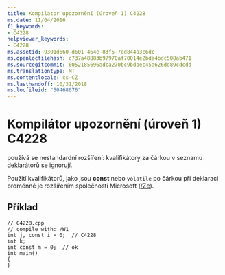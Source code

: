 ```yaml
---
title: Kompilátor upozornění (úroveň 1) C4228
ms.date: 11/04/2016
f1_keywords:
- C4228
helpviewer_keywords:
- C4228
ms.assetid: 9301d660-d601-464e-83f5-7ed844a3c6dc
ms.openlocfilehash: c737a48883b97970af70014e2bda4bdc508ab471
ms.sourcegitcommit: 6052185696adca270bc9bdbec45a626dd89cdcdd
ms.translationtype: MT
ms.contentlocale: cs-CZ
ms.lasthandoff: 10/31/2018
ms.locfileid: "50468676"
---
```

# <a name="compiler-warning-level-1-c4228"></a>Kompilátor upozornění (úroveň 1) C4228

používá se nestandardní rozšíření: kvalifikátory za čárkou v seznamu deklarátorů se ignorují.

Použití kvalifikátorů, jako jsou **const** nebo `volatile` po čárkou při deklaraci proměnné je rozšířením společnosti Microsoft ([/Ze](../../build/reference/za-ze-disable-language-extensions.md)).

## <a name="example"></a>Příklad

```
// C4228.cpp
// compile with: /W1
int j, const i = 0;  // C4228
int k;
int const m = 0;  // ok
int main()
{
}
```